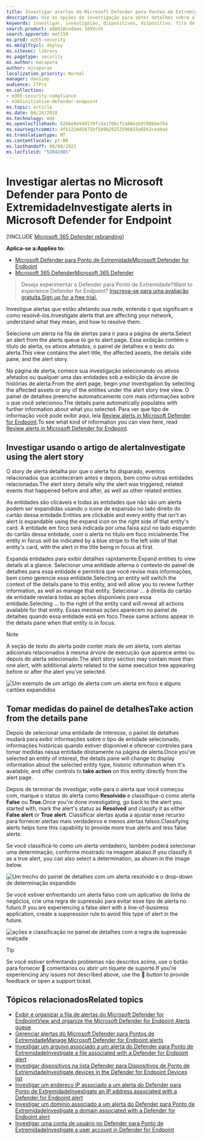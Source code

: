 ```yaml
---
title: Investigar alertas do Microsoft Defender para Pontos de Extremidade
description: Use as opções de investigação para obter detalhes sobre alertas que afetam sua rede, o que significam e como resolvê-los.
keywords: investigar, investigação, dispositivos, dispositivo, fila de alertas, painel, endereço IP, arquivo, envio, envios, análise profunda, linha do tempo, pesquisa, domínio, URL, IP
search.product: eADQiWindows 10XVcnh
search.appverid: met150
ms.prod: m365-security
ms.mktglfcycl: deploy
ms.sitesec: library
ms.pagetype: security
ms.author: macapara
author: mjcaparas
localization_priority: Normal
manager: dansimp
audience: ITPro
ms.collection:
- m365-security-compliance
- m365initiative-defender-endpoint
ms.topic: article
ms.date: 04/24/2018
ms.technology: mde
ms.openlocfilehash: 626be9e949170fcda1f0bcf2a88e1b9780bbe764
ms.sourcegitcommit: 4fb1226d5875bf5b9b29252596855a6562cea9ae
ms.translationtype: MT
ms.contentlocale: pt-BR
ms.lasthandoff: 06/08/2021
ms.locfileid: "52841085"
---
```

# <a name="investigate-alerts-in-microsoft-defender-for-endpoint"></a><span data-ttu-id="833da-104">Investigar alertas no Microsoft Defender para Ponto de Extremidade</span><span class="sxs-lookup"><span data-stu-id="833da-104">Investigate alerts in Microsoft Defender for Endpoint</span></span>

[!INCLUDE [Microsoft 365 Defender rebranding](../../includes/microsoft-defender.md)]

<span data-ttu-id="833da-105">**Aplica-se a:**</span><span class="sxs-lookup"><span data-stu-id="833da-105">**Applies to:**</span></span>
- [<span data-ttu-id="833da-106">Microsoft Defender para Ponto de Extremidade</span><span class="sxs-lookup"><span data-stu-id="833da-106">Microsoft Defender for Endpoint</span></span>](https://go.microsoft.com/fwlink/p/?linkid=2154037)
- [<span data-ttu-id="833da-107">Microsoft 365 Defender</span><span class="sxs-lookup"><span data-stu-id="833da-107">Microsoft 365 Defender</span></span>](https://go.microsoft.com/fwlink/?linkid=2118804)

><span data-ttu-id="833da-108">Deseja experimentar o Defender para Ponto de Extremidade?</span><span class="sxs-lookup"><span data-stu-id="833da-108">Want to experience Defender for Endpoint?</span></span> [<span data-ttu-id="833da-109">Inscreva-se para uma avaliação gratuita.</span><span class="sxs-lookup"><span data-stu-id="833da-109">Sign up for a free trial.</span></span>](https://www.microsoft.com/microsoft-365/windows/microsoft-defender-atp?ocid=docs-wdatp-investigatealerts-abovefoldlink) 

<span data-ttu-id="833da-110">Investigue alertas que estão afetando sua rede, entenda o que significam e como resolvê-los.</span><span class="sxs-lookup"><span data-stu-id="833da-110">Investigate alerts that are affecting your network, understand what they mean, and how to resolve them.</span></span>

<span data-ttu-id="833da-111">Selecione um alerta na fila de alertas para ir para a página de alerta.</span><span class="sxs-lookup"><span data-stu-id="833da-111">Select an alert from the alerts queue to go to alert page.</span></span> <span data-ttu-id="833da-112">Essa exibição contém o título do alerta, os ativos afetados, o painel de detalhes e o texto do alerta.</span><span class="sxs-lookup"><span data-stu-id="833da-112">This view contains the alert title, the affected assets, the details side pane, and the alert story.</span></span>

<span data-ttu-id="833da-113">Na página de alerta, comece sua investigação selecionando os ativos afetados ou qualquer uma das entidades sob a exibição da árvore de histórias de alerta.</span><span class="sxs-lookup"><span data-stu-id="833da-113">From the alert page, begin your investigation by selecting the affected assets or any of the entities under the alert story tree view.</span></span> <span data-ttu-id="833da-114">O painel de detalhes preenche automaticamente com mais informações sobre o que você selecionou.</span><span class="sxs-lookup"><span data-stu-id="833da-114">The details pane automatically populates with further information about what you selected.</span></span> <span data-ttu-id="833da-115">Para ver que tipo de informação você pode exibir aqui, leia [Review alerts in Microsoft Defender for Endpoint](/microsoft-365/security/defender-endpoint/review-alerts).</span><span class="sxs-lookup"><span data-stu-id="833da-115">To see what kind of information you can view here, read [Review alerts in Microsoft Defender for Endpoint](/microsoft-365/security/defender-endpoint/review-alerts).</span></span>

## <a name="investigate-using-the-alert-story"></a><span data-ttu-id="833da-116">Investigar usando o artigo de alerta</span><span class="sxs-lookup"><span data-stu-id="833da-116">Investigate using the alert story</span></span>

<span data-ttu-id="833da-117">O story de alerta detalha por que o alerta foi disparado, eventos relacionados que aconteceram antes e depois, bem como outras entidades relacionadas.</span><span class="sxs-lookup"><span data-stu-id="833da-117">The alert story details why the alert was triggered, related events that happened before and after, as well as other related entities.</span></span>

<span data-ttu-id="833da-118">As entidades são clicáveis e todas as entidades que não são um alerta podem ser expandidas usando o ícone de expansão no lado direito do cartão dessa entidade.</span><span class="sxs-lookup"><span data-stu-id="833da-118">Entities are clickable and every entity that isn't an alert is expandable using the expand icon on the right side of that entity's card.</span></span> <span data-ttu-id="833da-119">A entidade em foco será indicada por uma faixa azul no lado esquerdo do cartão dessa entidade, com o alerta no título em foco inicialmente.</span><span class="sxs-lookup"><span data-stu-id="833da-119">The entity in focus will be indicated by a blue stripe to the left side of that entity's card, with the alert in the title being in focus at first.</span></span>

<span data-ttu-id="833da-120">Expanda entidades para exibir detalhes rapidamente.</span><span class="sxs-lookup"><span data-stu-id="833da-120">Expand entities to view details at a glance.</span></span> <span data-ttu-id="833da-121">Selecionar uma entidade alterna o contexto do painel de detalhes para essa entidade e permitirá que você revise mais informações, bem como gerencie essa entidade.</span><span class="sxs-lookup"><span data-stu-id="833da-121">Selecting an entity will switch the context of the details pane to this entity, and will allow you to review further information, as well as manage that entity.</span></span> <span data-ttu-id="833da-122">Selecionar *...* à direita do cartão de entidade revelará todas as ações disponíveis para essa entidade.</span><span class="sxs-lookup"><span data-stu-id="833da-122">Selecting *...* to the right of the entity card will reveal all actions available for that entity.</span></span> <span data-ttu-id="833da-123">Essas mesmas ações aparecem no painel de detalhes quando essa entidade está em foco.</span><span class="sxs-lookup"><span data-stu-id="833da-123">These same actions appear in the details pane when that entity is in focus.</span></span>

> [!NOTE]
> <span data-ttu-id="833da-124">A seção de texto do alerta pode conter mais de um alerta, com alertas adicionais relacionados à mesma árvore de execução que aparece antes ou depois do alerta selecionado.</span><span class="sxs-lookup"><span data-stu-id="833da-124">The alert story section may contain more than one alert, with additional alerts related to the same execution tree appearing before or after the alert you've selected.</span></span>

![Um exemplo de um artigo de alerta com um alerta em foco e alguns cartões expandidos](images/alert-story-tree.png)

## <a name="take-action-from-the-details-pane"></a><span data-ttu-id="833da-126">Tomar medidas do painel de detalhes</span><span class="sxs-lookup"><span data-stu-id="833da-126">Take action from the details pane</span></span>

<span data-ttu-id="833da-127">Depois de selecionar uma entidade de interesse, o painel de detalhes mudará para exibir informações sobre o tipo de  entidade selecionado, informações históricas quando estiver disponível e oferecer controles para tomar medidas nessa entidade diretamente na página de alerta.</span><span class="sxs-lookup"><span data-stu-id="833da-127">Once you've selected an entity of interest, the details pane will change to display information about the selected entity type, historic information when it's available, and offer controls to **take action** on this entity directly from the alert page.</span></span>

<span data-ttu-id="833da-128">Depois de terminar de investigar, volte para o alerta que você começou com, marque o status do alerta como **Resolvido** e classifique-o como alerta **False** ou **True.**</span><span class="sxs-lookup"><span data-stu-id="833da-128">Once you're done investigating, go back to the alert you started with, mark the alert's status as **Resolved** and classify it as either **False alert** or **True alert**.</span></span> <span data-ttu-id="833da-129">Classificar alertas ajuda a ajustar esse recurso para fornecer alertas mais verdadeiros e menos alertas falsos.</span><span class="sxs-lookup"><span data-stu-id="833da-129">Classifying alerts helps tune this capability to provide more true alerts and less false alerts.</span></span>

<span data-ttu-id="833da-130">Se você classificá-lo como um alerta verdadeiro, também poderá selecionar uma determinação, conforme mostrado na imagem abaixo.</span><span class="sxs-lookup"><span data-stu-id="833da-130">If you classify it as a true alert, you can also select a determination, as shown in the image below.</span></span>

![Um trecho do painel de detalhes com um alerta resolvido e o drop-down de determinação expandido](images/alert-details-resolved-true.png)

<span data-ttu-id="833da-132">Se você estiver enfrentando um alerta falso com um aplicativo de linha de negócios, crie uma regra de supressão para evitar esse tipo de alerta no futuro.</span><span class="sxs-lookup"><span data-stu-id="833da-132">If you are experiencing a false alert with a line-of-business application, create a suppression rule to avoid this type of alert in the future.</span></span>

![ações e classificação no painel de detalhes com a regra de supressão realçada](images/alert-false-suppression-rule.png)

> [!TIP]
> <span data-ttu-id="833da-134">Se você estiver enfrentando problemas não descritos acima, use o botão para fornecer 🙂 comentários ou abrir um tíquete de suporte.</span><span class="sxs-lookup"><span data-stu-id="833da-134">If you're experiencing any issues not described above, use the 🙂 button to provide feedback or open a support ticket.</span></span>


## <a name="related-topics"></a><span data-ttu-id="833da-135">Tópicos relacionados</span><span class="sxs-lookup"><span data-stu-id="833da-135">Related topics</span></span>
- [<span data-ttu-id="833da-136">Exibir e organizar a fila de alertas do Microsoft Defender for Endpoint</span><span class="sxs-lookup"><span data-stu-id="833da-136">View and organize the Microsoft Defender for Endpoint Alerts queue</span></span>](alerts-queue.md)
- [<span data-ttu-id="833da-137">Gerenciar alertas do Microsoft Defender para Pontos de Extremidade</span><span class="sxs-lookup"><span data-stu-id="833da-137">Manage Microsoft Defender for Endpoint alerts</span></span>](manage-alerts.md)
- [<span data-ttu-id="833da-138">Investigar um arquivo associado a um alerta do Defender para Ponto de Extremidade</span><span class="sxs-lookup"><span data-stu-id="833da-138">Investigate a file associated with a Defender for Endpoint alert</span></span>](investigate-files.md)
- [<span data-ttu-id="833da-139">Investigar dispositivos na lista Defender para Dispositivos de Ponto de Extremidade</span><span class="sxs-lookup"><span data-stu-id="833da-139">Investigate devices in the Defender for Endpoint Devices list</span></span>](investigate-machines.md)
- [<span data-ttu-id="833da-140">Investigar um endereço IP associado a um alerta do Defender para Ponto de Extremidade</span><span class="sxs-lookup"><span data-stu-id="833da-140">Investigate an IP address associated with a Defender for Endpoint alert</span></span>](investigate-ip.md)
- [<span data-ttu-id="833da-141">Investigar um domínio associado a um alerta do Defender para Ponto de Extremidade</span><span class="sxs-lookup"><span data-stu-id="833da-141">Investigate a domain associated with a Defender for Endpoint alert</span></span>](investigate-domain.md)
- [<span data-ttu-id="833da-142">Investigar uma conta de usuário no Defender para Ponto de Extremidade</span><span class="sxs-lookup"><span data-stu-id="833da-142">Investigate a user account in Defender for Endpoint</span></span>](investigate-user.md)


